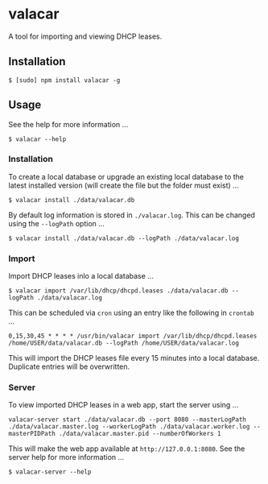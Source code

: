 # valacar

A tool for importing and viewing DHCP leases.

## Installation

	$ [sudo] npm install valacar -g

## Usage
See the help for more information ...

	$ valacar --help

### Installation
To create a local database or upgrade an existing local database to the latest installed version (will create the file but the folder must exist) ...

	$ valacar install ./data/valacar.db

By default log information is stored in `./valacar.log`.  This can be changed using the `--logPath` option ...

	$ valacar install ./data/valacar.db --logPath ./data/valacar.log

### Import
Import DHCP leases inlo a local database ...

	$ valacar import /var/lib/dhcp/dhcpd.leases ./data/valacar.db --logPath ./data/valacar.log

This can be scheduled via `cron` using an entry like the following in `crontab` ...

	0,15,30,45 * * * * /usr/bin/valacar import /var/lib/dhcp/dhcpd.leases /home/USER/data/valacar.db --logPath /home/USER/data/valacar.log

This will import the DHCP leases file every 15 minutes into a local database.  Duplicate entries will be overwritten.

### Server
To view imported DHCP leases in a web app, start the server using ...

	valacar-server start ./data/valacar.db --port 8080 --masterLogPath ./data/valacar.master.log --workerLogPath ./data/valacar.worker.log --masterPIDPath ./data/valacar.master.pid --numberOfWorkers 1

This will make the web app available at `http://127.0.0.1:8080`.  See the server help for more information ...

	$ valacar-server --help

